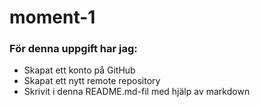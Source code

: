 # moment-1
### För denna uppgift har jag:
* Skapat ett konto på GitHub
* Skapat ett nytt remote repository
* Skrivit i denna README.md-fil med hjälp av markdown
